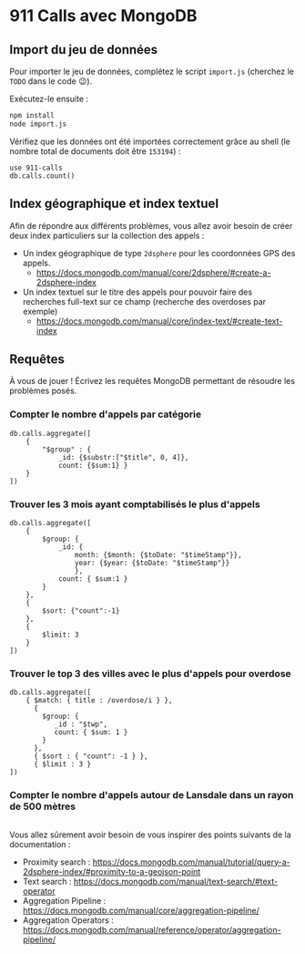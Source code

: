 # 911 Calls avec MongoDB

## Import du jeu de données

Pour importer le jeu de données, complétez le script `import.js` (cherchez le `TODO` dans le code :wink:).

Exécutez-le ensuite :

```bash
npm install
node import.js
```

Vérifiez que les données ont été importées correctement grâce au shell (le nombre total de documents doit être `153194`) :

```
use 911-calls
db.calls.count()
```

## Index géographique et index textuel

Afin de répondre aux différents problèmes, vous allez avoir besoin de créer deux index particuliers sur la collection des appels :

* Un index géographique de type `2dsphere` pour les coordonnées GPS des appels.
  * https://docs.mongodb.com/manual/core/2dsphere/#create-a-2dsphere-index
* Un index textuel sur le titre des appels pour pouvoir faire des recherches full-text sur ce champ (recherche des overdoses par exemple)
  * https://docs.mongodb.com/manual/core/index-text/#create-text-index

## Requêtes

À vous de jouer ! Écrivez les requêtes MongoDB permettant de résoudre les problèmes posés.

### Compter le nombre d'appels par catégorie
```
db.calls.aggregate([
	{
		"$group" : {
			_id: {$substr:["$title", 0, 4]},
			count: {$sum:1} }
	}
])
```

### Trouver les 3 mois ayant comptabilisés le plus d'appels
```
db.calls.aggregate([
	{
		$group: {
			_id: {
				month: {$month: {$toDate: "$timeStamp"}},
				year: {$year: {$toDate: "$timeStamp"}}
				},
			count: { $sum:1 }
		}
	},
	{
		$sort: {"count":-1}
	},
	{
		$limit: 3
	}
])
```

### Trouver le top 3 des villes avec le plus d'appels pour overdose
```
db.calls.aggregate([
	{ $match: { title : /overdose/i } },
	  {
	    $group: {
	       _id : "$twp",
	       count: { $sum: 1 }
	    }
	  },
	  { $sort : { "count": -1 } },
	  { $limit : 3 }
])
```

### Compter le nombre d'appels autour de Lansdale dans un rayon de 500 mètres
```
```

Vous allez sûrement avoir besoin de vous inspirer des points suivants de la documentation :

* Proximity search : https://docs.mongodb.com/manual/tutorial/query-a-2dsphere-index/#proximity-to-a-geojson-point
* Text search : https://docs.mongodb.com/manual/text-search/#text-operator
* Aggregation Pipeline : https://docs.mongodb.com/manual/core/aggregation-pipeline/
* Aggregation Operators : https://docs.mongodb.com/manual/reference/operator/aggregation-pipeline/
